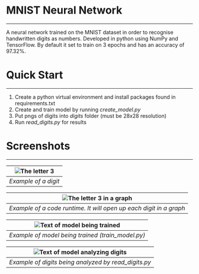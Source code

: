 # MNIST Neural Network
- - -
A neural network trained on the MNIST dataset in order to recognise handwritten digits as numbers. Developed in python using NumPy and TensorFlow. By default it set to train on 3 epochs and has an accuracy of 97.32%.

# Quick Start
- - -
1. Create a python virtual environment and install packages found in requirements.txt
2. Create and train model by running _create_model.py_
3. Put pngs of digits into _digits_ folder (must be 28x28 resolution)
4. Run _read_digits.py_ for results

# Screenshots
- - -
| ![The letter 3](https://cdn.discordapp.com/attachments/1143471455976296478/1143471735539240970/digit1.png) | 
|:--:| 
| *Example of a digit* |

| ![The letter 3 in a graph](https://cdn.discordapp.com/attachments/1143471455976296478/1143471615070441572/digit2.png) | 
|:--:| 
| *Example of a code runtime. It will open up each digit in a graph* |

| ![Text of model being trained](https://cdn.discordapp.com/attachments/1143471455976296478/1143471749581778944/model_training.png) | 
|:--:| 
| *Example of model being trained (train_model.py)* |

| ![Text of model analyzing digits](https://cdn.discordapp.com/attachments/1143471455976296478/1143471762512822333/reading_digits.png) | 
|:--:| 
| *Example of digits being analyzed by read_digits.py* |
